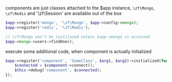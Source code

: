 

components are just classes attached to the $app instance,
`\zf\Mongo`, `\zf\Redis` and '\zf\Session' are available out of the box

```php
$app->register('mongo', '\zf\Mongo', $app->config->mongo);
$app->register('redis', '\zf\Redis');

// \zf\Mongo won't be initilazed unless $app->mongo is accessed
$app->mongo->users->findOne();
```

execute some additional code, when component is actually initialized

```php
$app->register('component', 'SomeClass', $arg1, $arg2)->initialized(function($component){
	$connected = $component->connect();
	$this->debug('component', $connected);
});
```
